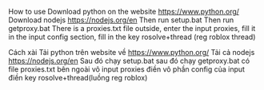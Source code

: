 How to use
Download python on the website https://www.python.org/
Download nodejs https://nodejs.org/en
Then run setup.bat
Then run getproxy.bat
There is a proxies.txt file outside, enter the input proxies, fill it in
the input config section, fill in the key rosolve+thread (reg roblox thread)

Cách xài
Tải python trên website về https://www.python.org/
Tải cả nodejs https://nodejs.org/en
Sau đó chạy setup.bat
sau đó chạy getproxy.bat
có file proxies.txt bên ngoài vô input proxies điền vô
phần config của input điền key rosolve+thread(luồng reg roblox)
